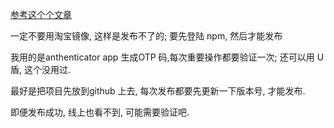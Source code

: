 
[参考这个个文章](https://juejin.cn/post/7039140144250617887)

一定不要用淘宝镜像, 这样是发布不了的; 要先登陆 npm, 然后才能发布

我用的是anthenticator app 生成OTP 码,每次重要操作都要验证一次; 还可以用 U 盾, 这个没用过.

最好是把项目先放到github 上去, 每次发布都要先更新一下版本号, 才能发布.

即便发布成功, 线上也看不到, 可能需要验证吧.
